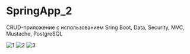 # SpringApp_2
CRUD-приложение с использованием Sring Boot, Data, Security, MVC, Mustache, PostgreSQL

![1](https://user-images.githubusercontent.com/45228660/57568887-097f5680-73f6-11e9-849a-0893d070a712.png)
![2](https://user-images.githubusercontent.com/45228660/57568889-0c7a4700-73f6-11e9-9d9f-b9f2fe8597a5.png)
![3](https://user-images.githubusercontent.com/45228660/57568890-0e440a80-73f6-11e9-8ffd-f5d30340a47d.png)
